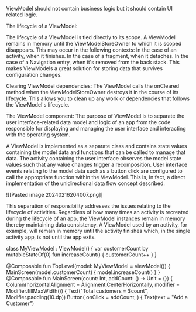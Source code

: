 
 ViewModel should not contain business logic but it should contain UI related logic.
 
The lifecycle of a ViewModel:

The lifecycle of a ViewModel is tied directly to its scope. A ViewModel remains in memory until the ViewModelStoreOwner to which it is scoped disappears. This may occur in the following contexts:
In the case of an activity, when it finishes.
In the case of a fragment, when it detaches.
In the case of a Navigation entry, when it's removed from the back stack.
This makes ViewModels a great solution for storing data that survives configuration changes.

Clearing ViewModel dependencies:
The ViewModel calls the onCleared method when the ViewModelStoreOwner destroys it in the course of its lifecycle. This allows you to clean up any work or dependencies that follows the ViewModel's lifecycle.


The ViewModel component:
The purpose of ViewModel is to separate the user interface-related data model and logic of an app from the code responsible for displaying and managing the user interface and interacting with the operating system. 

A ViewModel is implemented as a separate class and contains state values containing the model data and functions that can be called to manage that data.
The activity containing the user interface observes the model state values such that any value changes trigger a recomposition.
User interface events relating to the model data such as a button click are configured to call the appropriate function within the ViewModel.
This is, in fact, a direct implementation of the unidirectional data flow concept described.

![[Pasted image 20240216204007.png]]

This separation of responsibility addresses the issues relating to the lifecycle of activities. 
Regardless of how many times an activity is recreated during the lifecycle of an app, the ViewModel instances remain in memory thereby maintaining data consistency.
A ViewModel used by an activity, for example, will remain in memory until the activity finishes which, in the single activity app, is not until the app exits.

class MyViewModel : ViewModel() {
 var customerCount by mutableStateOf(0)
 fun increaseCount() {
 customerCount++
 }
}

@Composable
fun TopLevel(model: MyViewModel = viewModel()) {
 MainScreen(model.customerCount) { model.increaseCount() }
}
@Composable
fun MainScreen(count: Int, addCount: () -> Unit = {}) {
 Column(horizontalAlignment = Alignment.CenterHorizontally,
 modifier = Modifier.fillMaxWidth()) {
 Text("Total customers = $count",
 Modifier.padding(10.dp))
 Button(
 onClick = addCount,
 ) {
 Text(text = "Add a Customer")
